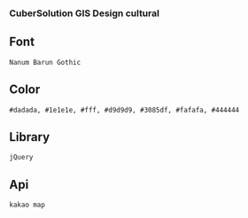 ### CuberSolution GIS Design cultural

## Font

`Nanum Barun Gothic`

## Color

`#dadada, #1e1e1e, #fff, #d9d9d9, #3085df, #fafafa, #444444`

## Library

`jQuery`

## Api
`kakao map`
